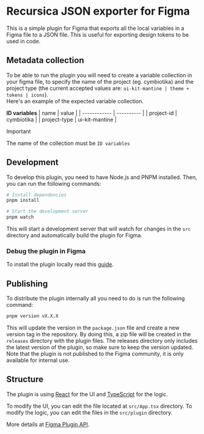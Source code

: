 # Recursica JSON exporter for Figma

This is a simple plugin for Figma that exports all the local variables in a Figma file to a JSON file. This is useful for exporting design tokens to be used in code.

## Metadata collection

To be able to run the plugin you will need to create a variable collection in your figma file, to specify the name of the project (eg. cymbiotika) and the project type (the current accepted values are: `ui-kit-mantine | theme + tokens | icons`).  
Here's an example of the expected variable collection.

**ID variables**
| name | value |
| ------------ | ---------- |
| project-id | cymbiotika |
| project-type | ui-kit-mantine |

> [!Important]
> The name of the collection must be `ID variables`

## Development

To develop this plugin, you need to have Node.js and PNPM installed. Then, you can run the following commands:

[node]: https://nodejs.org/
[pnpm]: https://pnpm.io/

```bash
# Install dependencies
pnpm install

# Start the development server
pnpm watch
```

This will start a development server that will watch for changes in the `src` directory and automatically build the plugin for Figma.

### Debug the plugin in Figma

To install the plugin locally read this [guide](/PLUGIN.MD/).

## Publishing

To distribute the plugin internally all you need to do is run the following command:

```bash
pnpm version vX.X.X
```

This will update the version in the `package.json` file and create a new version tag in the repository. By doing this, a zip file will be created in the `releases` directory with the plugin files. The releases directory only includes the latest version of the plugin, so make sure to keep the version updated.
Note that the plugin is not published to the Figma community, it is only available for internal use.

## Structure

The plugin is using [React](https://reactjs.org/) for the UI and [TypeScript](https://www.typescriptlang.org/) for the logic.

To modify the UI, you can edit the file located at `src/App.tsx` directory. To modify the logic, you can edit the files in the `src/plugin` directory.

More details at [Figma Plugin API](https://www.figma.com/plugin-docs/intro/).
